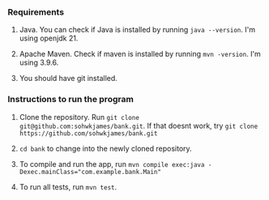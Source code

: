 ### Requirements

1. Java. You can check if Java is installed by running `java --version`. I'm using openjdk 21.

2. Apache Maven. Check if maven is installed by running `mvn -version`. I'm using 3.9.6.

3. You should have git installed.

### Instructions to run the program

1. Clone the repository. Run `git clone git@github.com:sohwkjames/bank.git`. If that doesnt work, try `git clone https://github.com/sohwkjames/bank.git`

2. `cd bank` to change into the newly cloned repository.

3. To compile and run the app, run `mvn compile exec:java -Dexec.mainClass="com.example.bank.Main"`

4. To run all tests, run `mvn test`.
